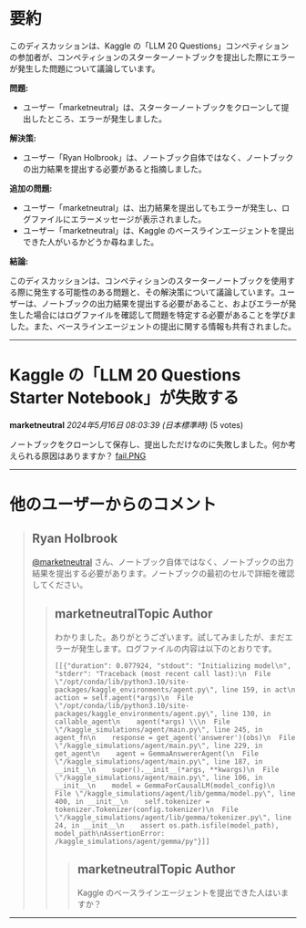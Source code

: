 # 要約 
このディスカッションは、Kaggle の「LLM 20 Questions」コンペティションの参加者が、コンペティションのスターターノートブックを提出した際にエラーが発生した問題について議論しています。

**問題:**

* ユーザー「marketneutral」は、スターターノートブックをクローンして提出したところ、エラーが発生しました。

**解決策:**

* ユーザー「Ryan Holbrook」は、ノートブック自体ではなく、ノートブックの出力結果を提出する必要があると指摘しました。

**追加の問題:**

* ユーザー「marketneutral」は、出力結果を提出してもエラーが発生し、ログファイルにエラーメッセージが表示されました。
* ユーザー「marketneutral」は、Kaggle のベースラインエージェントを提出できた人がいるかどうか尋ねました。

**結論:**

このディスカッションは、コンペティションのスターターノートブックを使用する際に発生する可能性のある問題と、その解決策について議論しています。ユーザーは、ノートブックの出力結果を提出する必要があること、およびエラーが発生した場合にはログファイルを確認して問題を特定する必要があることを学びました。また、ベースラインエージェントの提出に関する情報も共有されました。


---
# Kaggle の「LLM 20 Questions Starter Notebook」が失敗する

**marketneutral** *2024年5月16日 08:03:39 (日本標準時)* (5 votes)

ノートブックをクローンして保存し、提出しただけなのに失敗しました。何か考えられる原因はありますか？
[fail.PNG](https://storage.googleapis.com/kaggle-forum-message-attachments/2815506/20702/fail.PNG)

---
# 他のユーザーからのコメント

> ## Ryan Holbrook
> 
> [@marketneutral](https://www.kaggle.com/marketneutral) さん、ノートブック自体ではなく、ノートブックの出力結果を提出する必要があります。ノートブックの最初のセルで詳細を確認してください。
> 
> 
> 
> > ## marketneutralTopic Author
> > 
> > わかりました。ありがとうございます。試してみましたが、まだエラーが発生します。ログファイルの内容は以下のとおりです。
> > 
> > ```
> > [[{"duration": 0.077924, "stdout": "Initializing model\n", "stderr": "Traceback (most recent call last):\n  File \"/opt/conda/lib/python3.10/site-packages/kaggle_environments/agent.py\", line 159, in act\n    action = self.agent(*args)\n  File \"/opt/conda/lib/python3.10/site-packages/kaggle_environments/agent.py\", line 130, in callable_agent\n    agent(*args) \\\n  File \"/kaggle_simulations/agent/main.py\", line 245, in agent_fn\n    response = get_agent('answerer')(obs)\n  File \"/kaggle_simulations/agent/main.py\", line 229, in get_agent\n    agent = GemmaAnswererAgent(\n  File \"/kaggle_simulations/agent/main.py\", line 187, in __init__\n    super().__init__(*args, **kwargs)\n  File \"/kaggle_simulations/agent/main.py\", line 106, in __init__\n    model = GemmaForCausalLM(model_config)\n  File \"/kaggle_simulations/agent/lib/gemma/model.py\", line 400, in __init__\n    self.tokenizer = tokenizer.Tokenizer(config.tokenizer)\n  File \"/kaggle_simulations/agent/lib/gemma/tokenizer.py\", line 24, in __init__\n    assert os.path.isfile(model_path), model_path\nAssertionError: /kaggle_simulations/agent/gemma/py"}]]
> > 
> > ```
> > 
> > 
> > 
> > > ## marketneutralTopic Author
> > > 
> > > Kaggle のベースラインエージェントを提出できた人はいますか？
> > > 
> > > 
> > > 
---

